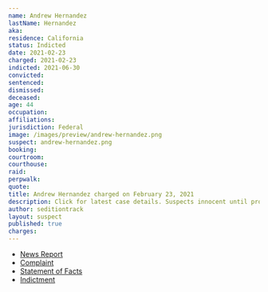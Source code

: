 ```yaml
---
name: Andrew Hernandez
lastName: Hernandez
aka:
residence: California
status: Indicted
date: 2021-02-23
charged: 2021-02-23
indicted: 2021-06-30
convicted:
sentenced:
dismissed:
deceased:
age: 44
occupation:
affiliations:
jurisdiction: Federal
image: /images/preview/andrew-hernandez.png
suspect: andrew-hernandez.png
booking:
courtroom:
courthouse:
raid:
perpwalk:
quote:
title: Andrew Hernandez charged on February 23, 2021
description: Click for latest case details. Suspects innocent until proven guilty.
author: seditiontrack
layout: suspect
published: true
charges:
---
```


- [News Report](https://www.sfgate.com/politics/article/California-man-wore-shirt-job-logo-manager-FBI-15982541.php)
- [Complaint](https://extremism.gwu.edu/sites/g/files/zaxdzs2191/f/Andrew%20Alan%20Hernandez%20Criminal%20Complaint.pdf)
- [Statement of Facts](https://www.justice.gov/usao-dc/case-multi-defendant/file/1378676/download)
- [Indictment](https://www.justice.gov/usao-dc/case-multi-defendant/file/1410316/download)
